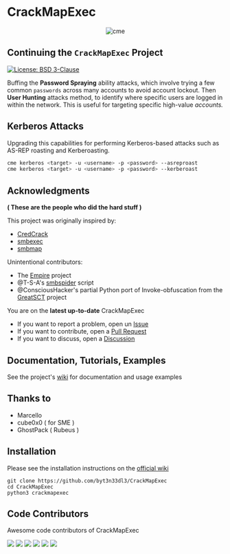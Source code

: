# CrackMapExec

<p align="center">
  <img src="https://cloud.githubusercontent.com/assets/5151193/17577511/d312ceb4-5f3b-11e6-8de5-8822246289fd.jpg" alt="cme"/>
</p>

## Continuing the `CrackMapExec` Project

[![License: BSD 3-Clause](https://img.shields.io/badge/License-BSDv3-blue.svg)](https://www.gnu.org/licenses/gpl-3.0)

Buffing the **Password Spraying** ability attacks, which involve trying a few common `passwords` across many accounts to avoid account lockout. Then **User Hunting** attacks method, to identify where specific users are logged in within the network. This is useful for targeting specific high-value *accounts.*

## Kerberos Attacks
Upgrading this capabilities for performing Kerberos-based attacks such as AS-REP roasting and Kerberoasting.

```sh
cme kerberos <target> -u <username> -p <password> --asreproast
cme kerberos <target> -u <username> -p <password> --kerberoast
```

## Acknowledgments
**( These are the people who did the hard stuff )**

This project was originally inspired by:
- [CredCrack](https://github.com/gojhonny/CredCrack)
- [smbexec](https://github.com/pentestgeek/smbexec)
- [smbmap](https://github.com/ShawnDEvans/smbmap)

Unintentional contributors:

- The [Empire](https://github.com/PowerShellEmpire/Empire) project
- @T-S-A's [smbspider](https://github.com/T-S-A/smbspider) script
- @ConsciousHacker's partial Python port of Invoke-obfuscation from the [GreatSCT](https://github.com/GreatSCT/GreatSCT) project

You are on the **latest up-to-date** CrackMapExec

- If you want to report a problem, open un [Issue](https://github.com/byt3n33dl3/CrackMapExec/issues) 
- If you want to contribute, open a [Pull Request](https://github.com/byt3n33dl3/CrackMapExec/pulls)
- If you want to discuss, open a [Discussion](https://github.com/byt3n33dl3/CrackMapExec/discussions)

## Documentation, Tutorials, Examples
See the project's [wiki](https://www.crackmapexec.wiki/) for documentation and usage examples

## Thanks to
- Marcello
- cube0x0 ( for SME )
- GhostPack ( Rubeus )

## Installation
Please see the installation instructions on the [official wiki](https://www.crackmapexec.wiki/getting-started/installation)

```shell
git clone https://github.com/byt3n33dl3/CrackMapExec
cd CrackMapExec
python3 crackmapexec
```

## Code Contributors

Awesome code contributors of CrackMapExec

[![](https://github.com/byt3n33dl3.png?size=50)](https://github.com/byt3n33dl3)
[![](https://github.com/Marshall-Hallenbeck.png?size=50)](https://github.com/Marshall-Hallenbeck)
[![](https://github.com/zblurx.png?size=50)](https://github.com/zblurx)
[![](https://github.com/NeffIsBack.png?size=50)](https://github.com/NeffIsBack)
[![](https://github.com/Hackndo.png?size=50)](https://github.com/Hackndo)
[![](https://github.com/Projectdiscovery.png?size=50)](https://github.com/Projectdiscovery)
